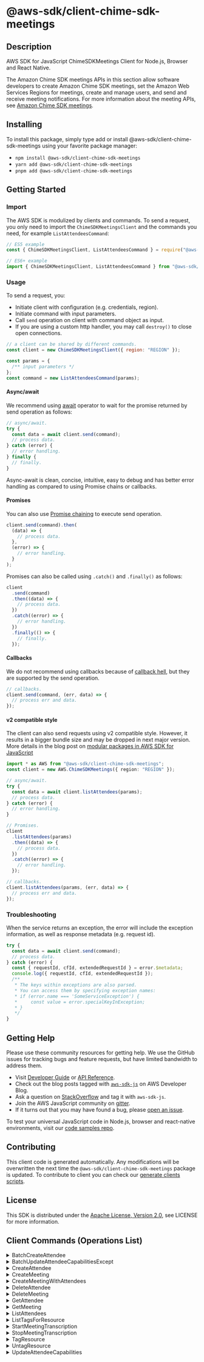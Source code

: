 <!-- generated file, do not edit directly -->

# @aws-sdk/client-chime-sdk-meetings

## Description

AWS SDK for JavaScript ChimeSDKMeetings Client for Node.js, Browser and React Native.

<p>The Amazon Chime SDK meetings APIs in this section allow software developers to create Amazon Chime SDK meetings, set the Amazon Web Services Regions for meetings, create and manage users, and send and
receive meeting notifications. For more information about the meeting APIs, see
<a href="https://docs.aws.amazon.com/chime-sdk/latest/APIReference/API_Operations_Amazon_Chime_SDK_Meetings.html">Amazon Chime SDK meetings</a>.</p>

## Installing

To install this package, simply type add or install @aws-sdk/client-chime-sdk-meetings
using your favorite package manager:

- `npm install @aws-sdk/client-chime-sdk-meetings`
- `yarn add @aws-sdk/client-chime-sdk-meetings`
- `pnpm add @aws-sdk/client-chime-sdk-meetings`

## Getting Started

### Import

The AWS SDK is modulized by clients and commands.
To send a request, you only need to import the `ChimeSDKMeetingsClient` and
the commands you need, for example `ListAttendeesCommand`:

```js
// ES5 example
const { ChimeSDKMeetingsClient, ListAttendeesCommand } = require("@aws-sdk/client-chime-sdk-meetings");
```

```ts
// ES6+ example
import { ChimeSDKMeetingsClient, ListAttendeesCommand } from "@aws-sdk/client-chime-sdk-meetings";
```

### Usage

To send a request, you:

- Initiate client with configuration (e.g. credentials, region).
- Initiate command with input parameters.
- Call `send` operation on client with command object as input.
- If you are using a custom http handler, you may call `destroy()` to close open connections.

```js
// a client can be shared by different commands.
const client = new ChimeSDKMeetingsClient({ region: "REGION" });

const params = {
  /** input parameters */
};
const command = new ListAttendeesCommand(params);
```

#### Async/await

We recommend using [await](https://developer.mozilla.org/en-US/docs/Web/JavaScript/Reference/Operators/await)
operator to wait for the promise returned by send operation as follows:

```js
// async/await.
try {
  const data = await client.send(command);
  // process data.
} catch (error) {
  // error handling.
} finally {
  // finally.
}
```

Async-await is clean, concise, intuitive, easy to debug and has better error handling
as compared to using Promise chains or callbacks.

#### Promises

You can also use [Promise chaining](https://developer.mozilla.org/en-US/docs/Web/JavaScript/Guide/Using_promises#chaining)
to execute send operation.

```js
client.send(command).then(
  (data) => {
    // process data.
  },
  (error) => {
    // error handling.
  }
);
```

Promises can also be called using `.catch()` and `.finally()` as follows:

```js
client
  .send(command)
  .then((data) => {
    // process data.
  })
  .catch((error) => {
    // error handling.
  })
  .finally(() => {
    // finally.
  });
```

#### Callbacks

We do not recommend using callbacks because of [callback hell](http://callbackhell.com/),
but they are supported by the send operation.

```js
// callbacks.
client.send(command, (err, data) => {
  // process err and data.
});
```

#### v2 compatible style

The client can also send requests using v2 compatible style.
However, it results in a bigger bundle size and may be dropped in next major version. More details in the blog post
on [modular packages in AWS SDK for JavaScript](https://aws.amazon.com/blogs/developer/modular-packages-in-aws-sdk-for-javascript/)

```ts
import * as AWS from "@aws-sdk/client-chime-sdk-meetings";
const client = new AWS.ChimeSDKMeetings({ region: "REGION" });

// async/await.
try {
  const data = await client.listAttendees(params);
  // process data.
} catch (error) {
  // error handling.
}

// Promises.
client
  .listAttendees(params)
  .then((data) => {
    // process data.
  })
  .catch((error) => {
    // error handling.
  });

// callbacks.
client.listAttendees(params, (err, data) => {
  // process err and data.
});
```

### Troubleshooting

When the service returns an exception, the error will include the exception information,
as well as response metadata (e.g. request id).

```js
try {
  const data = await client.send(command);
  // process data.
} catch (error) {
  const { requestId, cfId, extendedRequestId } = error.$metadata;
  console.log({ requestId, cfId, extendedRequestId });
  /**
   * The keys within exceptions are also parsed.
   * You can access them by specifying exception names:
   * if (error.name === 'SomeServiceException') {
   *     const value = error.specialKeyInException;
   * }
   */
}
```

## Getting Help

Please use these community resources for getting help.
We use the GitHub issues for tracking bugs and feature requests, but have limited bandwidth to address them.

- Visit [Developer Guide](https://docs.aws.amazon.com/sdk-for-javascript/v3/developer-guide/welcome.html)
  or [API Reference](https://docs.aws.amazon.com/AWSJavaScriptSDK/v3/latest/index.html).
- Check out the blog posts tagged with [`aws-sdk-js`](https://aws.amazon.com/blogs/developer/tag/aws-sdk-js/)
  on AWS Developer Blog.
- Ask a question on [StackOverflow](https://stackoverflow.com/questions/tagged/aws-sdk-js) and tag it with `aws-sdk-js`.
- Join the AWS JavaScript community on [gitter](https://gitter.im/aws/aws-sdk-js-v3).
- If it turns out that you may have found a bug, please [open an issue](https://github.com/aws/aws-sdk-js-v3/issues/new/choose).

To test your universal JavaScript code in Node.js, browser and react-native environments,
visit our [code samples repo](https://github.com/aws-samples/aws-sdk-js-tests).

## Contributing

This client code is generated automatically. Any modifications will be overwritten the next time the `@aws-sdk/client-chime-sdk-meetings` package is updated.
To contribute to client you can check our [generate clients scripts](https://github.com/aws/aws-sdk-js-v3/tree/main/scripts/generate-clients).

## License

This SDK is distributed under the
[Apache License, Version 2.0](http://www.apache.org/licenses/LICENSE-2.0),
see LICENSE for more information.

## Client Commands (Operations List)

<details>
<summary>
BatchCreateAttendee
</summary>

[Command API Reference](https://docs.aws.amazon.com/AWSJavaScriptSDK/v3/latest/client/chime-sdk-meetings/command/BatchCreateAttendeeCommand/) / [Input](https://docs.aws.amazon.com/AWSJavaScriptSDK/v3/latest/Package/-aws-sdk-client-chime-sdk-meetings/Interface/BatchCreateAttendeeCommandInput/) / [Output](https://docs.aws.amazon.com/AWSJavaScriptSDK/v3/latest/Package/-aws-sdk-client-chime-sdk-meetings/Interface/BatchCreateAttendeeCommandOutput/)

</details>
<details>
<summary>
BatchUpdateAttendeeCapabilitiesExcept
</summary>

[Command API Reference](https://docs.aws.amazon.com/AWSJavaScriptSDK/v3/latest/client/chime-sdk-meetings/command/BatchUpdateAttendeeCapabilitiesExceptCommand/) / [Input](https://docs.aws.amazon.com/AWSJavaScriptSDK/v3/latest/Package/-aws-sdk-client-chime-sdk-meetings/Interface/BatchUpdateAttendeeCapabilitiesExceptCommandInput/) / [Output](https://docs.aws.amazon.com/AWSJavaScriptSDK/v3/latest/Package/-aws-sdk-client-chime-sdk-meetings/Interface/BatchUpdateAttendeeCapabilitiesExceptCommandOutput/)

</details>
<details>
<summary>
CreateAttendee
</summary>

[Command API Reference](https://docs.aws.amazon.com/AWSJavaScriptSDK/v3/latest/client/chime-sdk-meetings/command/CreateAttendeeCommand/) / [Input](https://docs.aws.amazon.com/AWSJavaScriptSDK/v3/latest/Package/-aws-sdk-client-chime-sdk-meetings/Interface/CreateAttendeeCommandInput/) / [Output](https://docs.aws.amazon.com/AWSJavaScriptSDK/v3/latest/Package/-aws-sdk-client-chime-sdk-meetings/Interface/CreateAttendeeCommandOutput/)

</details>
<details>
<summary>
CreateMeeting
</summary>

[Command API Reference](https://docs.aws.amazon.com/AWSJavaScriptSDK/v3/latest/client/chime-sdk-meetings/command/CreateMeetingCommand/) / [Input](https://docs.aws.amazon.com/AWSJavaScriptSDK/v3/latest/Package/-aws-sdk-client-chime-sdk-meetings/Interface/CreateMeetingCommandInput/) / [Output](https://docs.aws.amazon.com/AWSJavaScriptSDK/v3/latest/Package/-aws-sdk-client-chime-sdk-meetings/Interface/CreateMeetingCommandOutput/)

</details>
<details>
<summary>
CreateMeetingWithAttendees
</summary>

[Command API Reference](https://docs.aws.amazon.com/AWSJavaScriptSDK/v3/latest/client/chime-sdk-meetings/command/CreateMeetingWithAttendeesCommand/) / [Input](https://docs.aws.amazon.com/AWSJavaScriptSDK/v3/latest/Package/-aws-sdk-client-chime-sdk-meetings/Interface/CreateMeetingWithAttendeesCommandInput/) / [Output](https://docs.aws.amazon.com/AWSJavaScriptSDK/v3/latest/Package/-aws-sdk-client-chime-sdk-meetings/Interface/CreateMeetingWithAttendeesCommandOutput/)

</details>
<details>
<summary>
DeleteAttendee
</summary>

[Command API Reference](https://docs.aws.amazon.com/AWSJavaScriptSDK/v3/latest/client/chime-sdk-meetings/command/DeleteAttendeeCommand/) / [Input](https://docs.aws.amazon.com/AWSJavaScriptSDK/v3/latest/Package/-aws-sdk-client-chime-sdk-meetings/Interface/DeleteAttendeeCommandInput/) / [Output](https://docs.aws.amazon.com/AWSJavaScriptSDK/v3/latest/Package/-aws-sdk-client-chime-sdk-meetings/Interface/DeleteAttendeeCommandOutput/)

</details>
<details>
<summary>
DeleteMeeting
</summary>

[Command API Reference](https://docs.aws.amazon.com/AWSJavaScriptSDK/v3/latest/client/chime-sdk-meetings/command/DeleteMeetingCommand/) / [Input](https://docs.aws.amazon.com/AWSJavaScriptSDK/v3/latest/Package/-aws-sdk-client-chime-sdk-meetings/Interface/DeleteMeetingCommandInput/) / [Output](https://docs.aws.amazon.com/AWSJavaScriptSDK/v3/latest/Package/-aws-sdk-client-chime-sdk-meetings/Interface/DeleteMeetingCommandOutput/)

</details>
<details>
<summary>
GetAttendee
</summary>

[Command API Reference](https://docs.aws.amazon.com/AWSJavaScriptSDK/v3/latest/client/chime-sdk-meetings/command/GetAttendeeCommand/) / [Input](https://docs.aws.amazon.com/AWSJavaScriptSDK/v3/latest/Package/-aws-sdk-client-chime-sdk-meetings/Interface/GetAttendeeCommandInput/) / [Output](https://docs.aws.amazon.com/AWSJavaScriptSDK/v3/latest/Package/-aws-sdk-client-chime-sdk-meetings/Interface/GetAttendeeCommandOutput/)

</details>
<details>
<summary>
GetMeeting
</summary>

[Command API Reference](https://docs.aws.amazon.com/AWSJavaScriptSDK/v3/latest/client/chime-sdk-meetings/command/GetMeetingCommand/) / [Input](https://docs.aws.amazon.com/AWSJavaScriptSDK/v3/latest/Package/-aws-sdk-client-chime-sdk-meetings/Interface/GetMeetingCommandInput/) / [Output](https://docs.aws.amazon.com/AWSJavaScriptSDK/v3/latest/Package/-aws-sdk-client-chime-sdk-meetings/Interface/GetMeetingCommandOutput/)

</details>
<details>
<summary>
ListAttendees
</summary>

[Command API Reference](https://docs.aws.amazon.com/AWSJavaScriptSDK/v3/latest/client/chime-sdk-meetings/command/ListAttendeesCommand/) / [Input](https://docs.aws.amazon.com/AWSJavaScriptSDK/v3/latest/Package/-aws-sdk-client-chime-sdk-meetings/Interface/ListAttendeesCommandInput/) / [Output](https://docs.aws.amazon.com/AWSJavaScriptSDK/v3/latest/Package/-aws-sdk-client-chime-sdk-meetings/Interface/ListAttendeesCommandOutput/)

</details>
<details>
<summary>
ListTagsForResource
</summary>

[Command API Reference](https://docs.aws.amazon.com/AWSJavaScriptSDK/v3/latest/client/chime-sdk-meetings/command/ListTagsForResourceCommand/) / [Input](https://docs.aws.amazon.com/AWSJavaScriptSDK/v3/latest/Package/-aws-sdk-client-chime-sdk-meetings/Interface/ListTagsForResourceCommandInput/) / [Output](https://docs.aws.amazon.com/AWSJavaScriptSDK/v3/latest/Package/-aws-sdk-client-chime-sdk-meetings/Interface/ListTagsForResourceCommandOutput/)

</details>
<details>
<summary>
StartMeetingTranscription
</summary>

[Command API Reference](https://docs.aws.amazon.com/AWSJavaScriptSDK/v3/latest/client/chime-sdk-meetings/command/StartMeetingTranscriptionCommand/) / [Input](https://docs.aws.amazon.com/AWSJavaScriptSDK/v3/latest/Package/-aws-sdk-client-chime-sdk-meetings/Interface/StartMeetingTranscriptionCommandInput/) / [Output](https://docs.aws.amazon.com/AWSJavaScriptSDK/v3/latest/Package/-aws-sdk-client-chime-sdk-meetings/Interface/StartMeetingTranscriptionCommandOutput/)

</details>
<details>
<summary>
StopMeetingTranscription
</summary>

[Command API Reference](https://docs.aws.amazon.com/AWSJavaScriptSDK/v3/latest/client/chime-sdk-meetings/command/StopMeetingTranscriptionCommand/) / [Input](https://docs.aws.amazon.com/AWSJavaScriptSDK/v3/latest/Package/-aws-sdk-client-chime-sdk-meetings/Interface/StopMeetingTranscriptionCommandInput/) / [Output](https://docs.aws.amazon.com/AWSJavaScriptSDK/v3/latest/Package/-aws-sdk-client-chime-sdk-meetings/Interface/StopMeetingTranscriptionCommandOutput/)

</details>
<details>
<summary>
TagResource
</summary>

[Command API Reference](https://docs.aws.amazon.com/AWSJavaScriptSDK/v3/latest/client/chime-sdk-meetings/command/TagResourceCommand/) / [Input](https://docs.aws.amazon.com/AWSJavaScriptSDK/v3/latest/Package/-aws-sdk-client-chime-sdk-meetings/Interface/TagResourceCommandInput/) / [Output](https://docs.aws.amazon.com/AWSJavaScriptSDK/v3/latest/Package/-aws-sdk-client-chime-sdk-meetings/Interface/TagResourceCommandOutput/)

</details>
<details>
<summary>
UntagResource
</summary>

[Command API Reference](https://docs.aws.amazon.com/AWSJavaScriptSDK/v3/latest/client/chime-sdk-meetings/command/UntagResourceCommand/) / [Input](https://docs.aws.amazon.com/AWSJavaScriptSDK/v3/latest/Package/-aws-sdk-client-chime-sdk-meetings/Interface/UntagResourceCommandInput/) / [Output](https://docs.aws.amazon.com/AWSJavaScriptSDK/v3/latest/Package/-aws-sdk-client-chime-sdk-meetings/Interface/UntagResourceCommandOutput/)

</details>
<details>
<summary>
UpdateAttendeeCapabilities
</summary>

[Command API Reference](https://docs.aws.amazon.com/AWSJavaScriptSDK/v3/latest/client/chime-sdk-meetings/command/UpdateAttendeeCapabilitiesCommand/) / [Input](https://docs.aws.amazon.com/AWSJavaScriptSDK/v3/latest/Package/-aws-sdk-client-chime-sdk-meetings/Interface/UpdateAttendeeCapabilitiesCommandInput/) / [Output](https://docs.aws.amazon.com/AWSJavaScriptSDK/v3/latest/Package/-aws-sdk-client-chime-sdk-meetings/Interface/UpdateAttendeeCapabilitiesCommandOutput/)

</details>
